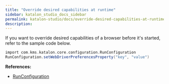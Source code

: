 ```yaml
---
title: "Override desired capabilities at runtime" 
sidebar: katalon_studio_docs_sidebar
permalink: katalon-studio/docs/override-desired-capabilities-at-runtime.html 
description: 
---
```

If you want to override desired capabilities of a browser before it's started, refer to the sample code below.

```groovy
import com.kms.katalon.core.configuration.RunConfiguration
RunConfiguration.setWebDriverPreferencesProperty("key", "value")
```

  
**References:**

*   [RunConfiguration](https://api-docs.katalon.com/com/kms/katalon/core/configuration/RunConfiguration.html)